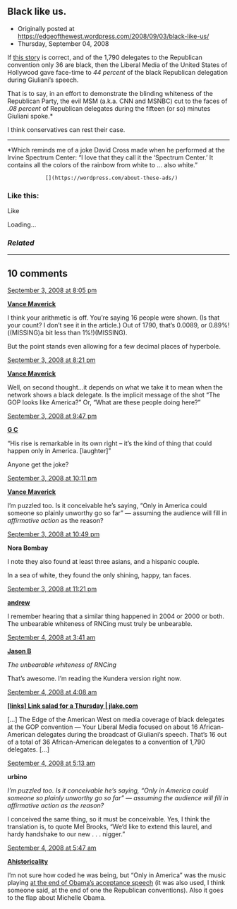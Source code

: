 ## Black like us.

 * Originally posted at https://edgeofthewest.wordpress.com/2008/09/03/black-like-us/
 * Thursday, September 04, 2008

If [this story](http://www.usatoday.com/news/politics/election2008/2008-09-01-diversity\_N.htm) is correct, and of the 1,790 delegates to the Republican convention only 36 are black, then the Liberal Media of the United States of Hollywood gave face-time to _44 percent_ of the black Republican delegation during Giuliani’s speech.

That is to say, in an effort to demonstrate the blinding whiteness of the Republican Party, the evil MSM (a.k.a. CNN and MSNBC) cut to the faces of _.08 percent_ of Republican delegates during the fifteen (or so) minutes Giuliani spoke.\*

I think conservatives can rest their case.

* * *

\*Which reminds me of a joke David Cross made when he performed at the Irvine Spectrum Center: “I love that they call it the ‘Spectrum Center.’ It contains all the colors of the rainbow from white to … also white.”  

		

			

				[](https://wordpress.com/about-these-ads/)
				

					
				

			

		

### Like this:

Like

 
Loading...

[]()

### _Related_

	

* * *

		

## 10 comments

		

	

		

[September 3, 2008 at 8:05 pm](https://edgeofthewest.wordpress.com/2008/09/03/black-like-us/#comment-19108)

**[Vance Maverick](https://edgeofthewest.wordpress.com/)**

					

		

I think your arithmetic is off.  You’re saying 16 people were shown.  (Is that your count?  I don’t see it in the article.)  Out of 1790, that’s 0.0089, or 0.89%!((MISSING)a bit less than 1%!)(MISSING).

But the point stands even allowing for a few decimal places of hyperbole.

		

		

						

	

	

		

[September 3, 2008 at 8:21 pm](https://edgeofthewest.wordpress.com/2008/09/03/black-like-us/#comment-19109)

**[Vance Maverick](https://edgeofthewest.wordpress.com/)**

					

		

Well, on second thought…it depends on what we take it to mean when the network shows a black delegate.  Is the implicit message of the shot “The GOP looks like America?”  Or, “What are these people doing here?”

		

		

						

	

	

		

[September 3, 2008 at 9:47 pm](https://edgeofthewest.wordpress.com/2008/09/03/black-like-us/#comment-19113)

**[G C](http://gerrycanavan.blogspot.com)**

					

		

“His rise is remarkable in its own right – it’s the kind of thing that could happen only in America. [laughter]”

Anyone get the joke?


		

		

						

	

	

		

[September 3, 2008 at 10:11 pm](https://edgeofthewest.wordpress.com/2008/09/03/black-like-us/#comment-19114)

**[Vance Maverick](https://edgeofthewest.wordpress.com/)**

					

		

I’m puzzled too.  Is it conceivable he’s saying, “Only in America could someone so plainly unworthy go so far” — assuming the audience will fill in _affirmative action_ as the reason?

		

		

						

	

	

		

[September 3, 2008 at 10:49 pm](https://edgeofthewest.wordpress.com/2008/09/03/black-like-us/#comment-19115)

**Nora Bombay**

					

		

I note they also found at least three asians, and a hispanic couple.

In a sea of white, they found the only shining, happy, tan faces.

		

		

						

	

	

		

[September 3, 2008 at 11:21 pm](https://edgeofthewest.wordpress.com/2008/09/03/black-like-us/#comment-19117)

**[andrew](http://thewayside.wordpress.com)**

					

		

I remember hearing that a similar thing happened in 2004 or 2000 or both. The unbearable whiteness of RNCing must truly be unbearable.

		

		

						

	

	

		

[September 4, 2008 at 3:41 am](https://edgeofthewest.wordpress.com/2008/09/03/black-like-us/#comment-19119)

**[Jason B](http://notnotnegative.blogspot.com/)**

					

		

_The unbearable whiteness of RNCing_

That’s awesome. I’m reading the Kundera version right now.

		

		

						

	

	

		

[September 4, 2008 at 4:08 am](https://edgeofthewest.wordpress.com/2008/09/03/black-like-us/#comment-19120)

**[[links] Link salad for a Thursday | jlake.com](http://www.jlake.com/2008/09/04/links-link-salad-for-a-thursday-7/)**

					

		

[…] The Edge of the American West on media coverage of black delegates at the GOP convention — Your Liberal Media focused on about 16 African-American delegates during the broadcast of Giuliani’s speech. That’s 16 out of a total of 36 African-American delegates to a convention of 1,790 delegates. […]

		

		

						

	

	

		

[September 4, 2008 at 5:13 am](https://edgeofthewest.wordpress.com/2008/09/03/black-like-us/#comment-19121)

**urbino**

					

		

_I’m puzzled too. Is it conceivable he’s saying, “Only in America could someone so plainly unworthy go so far” — assuming the audience will fill in affirmative action as the reason?_

I conceived the same thing, so it must be conceivable.  Yes, I think the translation is, to quote Mel Brooks, “We’d like to extend this laurel, and hardy handshake to our new . . . nigger.”

		

		

						

	

	

		

[September 4, 2008 at 5:47 am](https://edgeofthewest.wordpress.com/2008/09/03/black-like-us/#comment-19122)

**[Ahistoricality](http://ahistoricality.blogspot.com)**

					

		

I’m not sure how coded he was being, but “Only in America” was the music playing [at the end of Obama’s acceptance speech](http://www.huffingtonpost.com/2008/08/28/barack-obama-democratic-c\_n\_122224.html) (it was also used, I think someone said, at the end of one the Republican conventions). Also it goes to the flap about Michelle Obama.

		

		

						

	

	

		

		

	

	  
